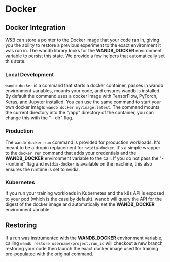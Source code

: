 # Docker

## Docker Integration <a id="docker-integration"></a>

W&B can store a pointer to the Docker image that your code ran in, giving you the ability to restore a previous experiment to the exact environment it was run in. The wandb library looks for the **WANDB\_DOCKER** environment variable to persist this state. We provide a few helpers that automatically set this state.

### Local Development <a id="local-development"></a>

`wandb docker` is a command that starts a docker container, passes in wandb environment variables, mounts your code, and ensures wandb is installed. By default the command uses a docker image with TensorFlow, PyTorch, Keras, and Jupyter installed. You can use the same command to start your own docker image: `wandb docker my/image:latest`. The command mounts the current directory into the "/app" directory of the container, you can change this with the "--dir" flag.

### Production <a id="production"></a>

The `wandb docker-run` command is provided for production workloads. It's meant to be a dropin replacement for `nvidia-docker`. It's a simple wrapper to the `docker run` command that adds your credentials and the **WANDB\_DOCKER** environment variable to the call. If you do not pass the "--runtime" flag and `nvidia-docker` is available on the machine, this also ensures the runtime is set to nvidia.

### Kubernetes <a id="kubernetes"></a>

If you run your training workloads in Kubernetes and the k8s API is exposed to your pod \(which is the case by default\). wandb will query the API for the digest of the docker image and automatically set the **WANDB\_DOCKER** environment variable.

## Restoring <a id="restoring"></a>

If a run was instrumented with the **WANDB\_DOCKER** environment variable, calling `wandb restore username/project:run_id` will checkout a new branch restoring your code then launch the exact docker image used for training pre-populated with the original command.[  
](https://docs.wandb.ai/integrations/kubeflow)

